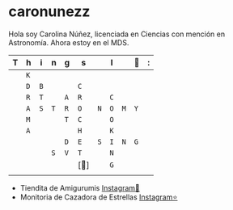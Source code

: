 # caronunezz

Hola soy Carolina Núñez, licenciada en Ciencias con mención en Astronomía. Ahora estoy en el MDS. 


|T|h|i|n|g|s||I||💚|:|
| - | - | - | - | - | - | - | - | - | - | - |
|   |`K`|   |   |   |   |   |   |   |   |   |
|   |`D`|`B`|   |   |`C`|   |   |   |   |   |
|   |`R`|`T`|   |`A`|`R`|   |`C`|   |   |   |
|   |`A`|`S`|`T`|`R`|`O`|`N`|`O`|`M`|`Y`|   |
|   |`M`|   |   |`T`|`C`|   |`O`|   |   |   |
|   |`A`|   |   |   |`H`|   |`K`|   |   |   |
|   |   |   |   |`D`|`E`|`S`|`I`|`N`|`G`|   |
|   |   |   |`S`|`V`|`T`|   |`N`|   |   |   |
|   |   |   |   |   |[🧶]|   |`G`|   |   |   |
|   |   |   |   |   |   |   |   |   |   |   |


- Tiendita de Amigurumis [Instagram🧶](https://www.instagram.com/canu.tienda/)
- Monitoria de Cazadora de Estrellas [Instagram⭐](https://www.instagram.com/cazadorasdeestrellas/)
 



